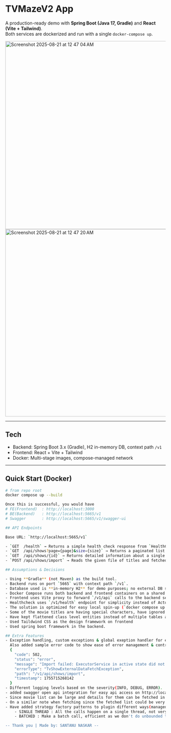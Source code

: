 # TVMazeV2 App

A production-ready demo with **Spring Boot (Java 17, Gradle)** and **React (Vite + Tailwind)**.  
Both services are dockerized and run with a single `docker-compose up`.

<img width="781" height="589" alt="Screenshot 2025-08-21 at 12 47 04 AM" src="https://github.com/user-attachments/assets/59f688a2-1783-4f54-9b37-a08e16ae5d5e" />

<img width="848" height="587" alt="Screenshot 2025-08-21 at 12 47 20 AM" src="https://github.com/user-attachments/assets/a0c9b8d9-ee93-4d18-998c-5d9c8daf59bb" />


---

## Tech

- Backend: Spring Boot 3.x (Gradle), H2 in-memory DB, context path `/v1`
- Frontend: React + Vite + Tailwind
- Docker: Multi-stage images, compose-managed network

---

## Quick Start (Docker)

```bash
# from repo root
docker compose up --build

Once this is successful, you would have
# FE(Frontend)  : http://localhost:3000
# BE(Backend)   : http://localhost:5665/v1
# Swagger       : http://localhost:5665/v1/swagger-ui

## API Endpoints

Base URL: `http://localhost:5665/v1`

- `GET  /health` → Returns a simple health check response from `HealthController`.
- `GET  /api/shows?page={page}&size={size}` → Returns a paginated list of shows. Response is a list of `ShowListItemDto` with metadata.
- `GET  /api/shows/{id}` → Returns detailed information about a single show (`ShowDetailsDto`).
- `POST /api/shows/import` → Reads the given file of titles and fetched the data extrnally and saves it in H2 DB.

## Assumptions & Decisions

- Using **Gradle** (not Maven) as the build tool.
- Backend runs on port `5665` with context path `/v1`.
- Database used is **in-memory H2** for demo purposes; no external DB setup required.
- Docker Compose runs both backend and frontend containers on a shared network.
- Frontend uses Vite proxy to forward `/v1/api` calls to the backend service.
- Healthcheck uses `/v1/health` endpoint for simplicity instead of Actuator.
- The solution is optimized for easy local spin-up (`docker compose up --build`) and not for production scaling.
- Some of the movie titles are having special characters, have ignored them during validation while parsing.
- Have kept flattened class level entities instead of multiple tables and relationships for now.
- Used Taildwind CSS as the design framework on frontend
- Used spring boot framework in the backend. 

## Extra Features
- Exception handling, custom exceptions & global exeption handler for exception management.
  Also added sample error code to show ease of error management & contracts.
  {
    "code": 502,
    "status": "error",
    "message": "Import failed: ExecutorService in active state did not accept task: java.util.concurrent.CompletableFuture$AsyncRun@3870a9db",
    "errorType": "TvShowExternalDataFetchException",
    "path": "/v1/api/shows/import",
    "timestamp": 1755715268142
  }
- Different logging levels based on the severity(INFO, DEBUG, ERROR).
- added swagger open api integration for easy api access on http://localhost:5665/v1/swagger-ui/
- Since movie list can be large and details for them can be fetched in parallel, have used multi threading.
- On a similar note when fetching since the fetched list could be very large we have used Pagenation in the list api.
- Have added strategy factory patterns to plugin different ways(managed via configs) to fetch data due to large list.
    - SINGLE THREAD : All the calls happen on a single thread, not very efficient
    - BATCHED : Make a batch call, efficient as we don't do unbounded thread allocation, and happens on a specific set

-- Thank you | Made by: SANTANU NASKAR --

